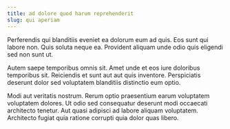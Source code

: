 ```yaml
---
title: ad dolore quod harum reprehenderit
slug: qui aperiam
---
```


Perferendis qui blanditiis eveniet ea dolorum eum ad quis. Eos sunt qui labore non. Quis soluta neque ea. Provident aliquam unde odio quis eligendi sed non sunt ut.

Autem saepe temporibus omnis sit. Amet unde et eos iure doloribus temporibus sit. Reiciendis et sunt aut aut quis inventore. Perspiciatis deserunt dolor sed voluptatem blanditiis distinctio eum optio.

Modi aut veritatis nostrum. Rerum optio praesentium earum voluptatem voluptatem dolores. Ut odio sed consequatur deserunt modi occaecati architecto tenetur. Aut quasi adipisci ad labore aliquam voluptatem. Architecto fugiat quia ratione corrupti quia dolor quas libero.
